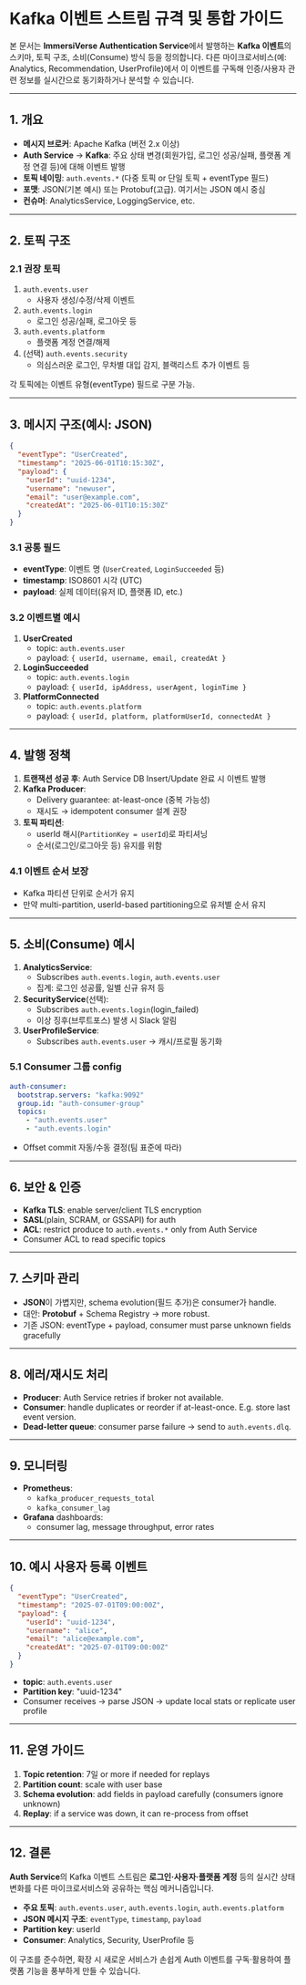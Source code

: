 # Kafka 이벤트 스트림 규격 및 통합 가이드

본 문서는 **ImmersiVerse Authentication Service**에서 발행하는 **Kafka 이벤트**의 스키마, 토픽 구조, 소비(Consume) 방식 등을 정의합니다. 다른 마이크로서비스(예: Analytics, Recommendation, UserProfile)에서 이 이벤트를 구독해 인증/사용자 관련 정보를 실시간으로 동기화하거나 분석할 수 있습니다.

---

## 1. 개요

- **메시지 브로커**: Apache Kafka (버전 2.x 이상)
- **Auth Service** → **Kafka**: 주요 상태 변경(회원가입, 로그인 성공/실패, 플랫폼 계정 연결 등)에 대해 이벤트 발행
- **토픽 네이밍**: `auth.events.*` (다중 토픽 or 단일 토픽 + eventType 필드)
- **포맷**: JSON(기본 예시) 또는 Protobuf(고급). 여기서는 JSON 예시 중심
- **컨슈머**: AnalyticsService, LoggingService, etc.

---

## 2. 토픽 구조

### 2.1 권장 토픽

1. `auth.events.user`  
   - 사용자 생성/수정/삭제 이벤트
2. `auth.events.login`  
   - 로그인 성공/실패, 로그아웃 등
3. `auth.events.platform`  
   - 플랫폼 계정 연결/해제
4. (선택) `auth.events.security`
   - 의심스러운 로그인, 무차별 대입 감지, 블랙리스트 추가 이벤트 등

각 토픽에는 이벤트 유형(eventType) 필드로 구분 가능.

---

## 3. 메시지 구조(예시: JSON)

```json
{
  "eventType": "UserCreated",
  "timestamp": "2025-06-01T10:15:30Z",
  "payload": {
    "userId": "uuid-1234",
    "username": "newuser",
    "email": "user@example.com",
    "createdAt": "2025-06-01T10:15:30Z"
  }
}
```

### 3.1 공통 필드

- **eventType**: 이벤트 명 (`UserCreated`, `LoginSucceeded` 등)  
- **timestamp**: ISO8601 시각 (UTC)  
- **payload**: 실제 데이터(유저 ID, 플랫폼 ID, etc.)

### 3.2 이벤트별 예시

1. **UserCreated**  
   - topic: `auth.events.user`  
   - payload: `{ userId, username, email, createdAt }`
2. **LoginSucceeded**  
   - topic: `auth.events.login`  
   - payload: `{ userId, ipAddress, userAgent, loginTime }`
3. **PlatformConnected**  
   - topic: `auth.events.platform`  
   - payload: `{ userId, platform, platformUserId, connectedAt }`

---

## 4. 발행 정책

1. **트랜잭션 성공 후**: Auth Service DB Insert/Update 완료 시 이벤트 발행  
2. **Kafka Producer**: 
   - Delivery guarantee: at-least-once (중복 가능성)  
   - 재시도 → idempotent consumer 설계 권장
3. **토픽 파티션**: 
   - userId 해시(`PartitionKey = userId`)로 파티셔닝  
   - 순서(로그인/로그아웃 등) 유지를 위함

### 4.1 이벤트 순서 보장

- Kafka 파티션 단위로 순서가 유지  
- 만약 multi-partition, userId-based partitioning으로 유저별 순서 유지

---

## 5. 소비(Consume) 예시

1. **AnalyticsService**:
   - Subscribes `auth.events.login`, `auth.events.user`  
   - 집계: 로그인 성공률, 일별 신규 유저 등
2. **SecurityService**(선택):
   - Subscribes `auth.events.login`(login_failed)  
   - 이상 징후(브루트포스) 발생 시 Slack 알림
3. **UserProfileService**:
   - Subscribes `auth.events.user` → 캐시/프로필 동기화

### 5.1 Consumer 그룹 config

```yaml
auth-consumer:
  bootstrap.servers: "kafka:9092"
  group.id: "auth-consumer-group"
  topics:
    - "auth.events.user"
    - "auth.events.login"
```

- Offset commit 자동/수동 결정(팀 표준에 따라)

---

## 6. 보안 & 인증

- **Kafka TLS**: enable server/client TLS encryption  
- **SASL**(plain, SCRAM, or GSSAPI) for auth  
- **ACL**: restrict produce to `auth.events.*` only from Auth Service  
- Consumer ACL to read specific topics

---

## 7. 스키마 관리

- **JSON**이 가볍지만, schema evolution(필드 추가)은 consumer가 handle.  
- 대안: **Protobuf** + Schema Registry → more robust.  
- 기존 JSON: eventType + payload, consumer must parse unknown fields gracefully

---

## 8. 에러/재시도 처리

- **Producer**: Auth Service retries if broker not available.  
- **Consumer**: handle duplicates or reorder if at-least-once. E.g. store last event version.  
- **Dead-letter queue**: consumer parse failure → send to `auth.events.dlq`.

---

## 9. 모니터링

- **Prometheus**:
  - `kafka_producer_requests_total`  
  - `kafka_consumer_lag`  
- **Grafana** dashboards: 
  - consumer lag, message throughput, error rates

---

## 10. 예시 사용자 등록 이벤트

```json
{
  "eventType": "UserCreated",
  "timestamp": "2025-07-01T09:00:00Z",
  "payload": {
    "userId": "uuid-1234",
    "username": "alice",
    "email": "alice@example.com",
    "createdAt": "2025-07-01T09:00:00Z"
  }
}
```
- **topic**: `auth.events.user`
- **Partition key**: "uuid-1234" 
- Consumer receives → parse JSON → update local stats or replicate user profile

---

## 11. 운영 가이드

1. **Topic retention**: 7일 or more if needed for replays  
2. **Partition count**: scale with user base  
3. **Schema evolution**: add fields in payload carefully (consumers ignore unknown)  
4. **Replay**: if a service was down, it can re-process from offset

---

## 12. 결론

**Auth Service**의 Kafka 이벤트 스트림은 **로그인·사용자·플랫폼 계정** 등의 실시간 상태 변화를 다른 마이크로서비스와 공유하는 핵심 메커니즘입니다.

- **주요 토픽**: `auth.events.user`, `auth.events.login`, `auth.events.platform`  
- **JSON 메시지 구조**: `eventType`, `timestamp`, `payload`  
- **Partition key**: userId  
- **Consumer**: Analytics, Security, UserProfile 등

이 구조를 준수하면, 확장 시 새로운 서비스가 손쉽게 Auth 이벤트를 구독·활용하여 플랫폼 기능을 풍부하게 만들 수 있습니다.
